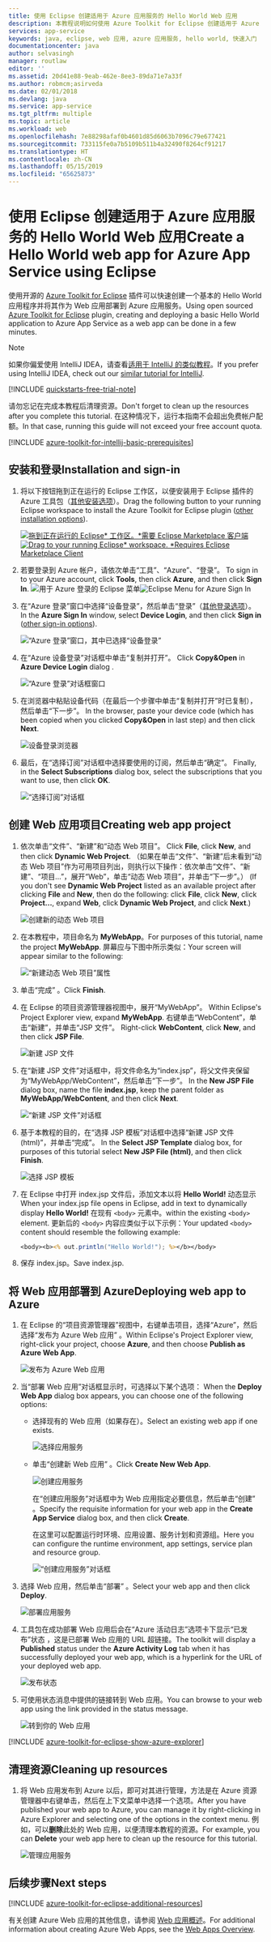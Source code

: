 ```yaml
---
title: 使用 Eclipse 创建适用于 Azure 应用服务的 Hello World Web 应用
description: 本教程说明如何使用 Azure Toolkit for Eclipse 创建适用于 Azure 的 Hello World Web 应用。
services: app-service
keywords: java, eclipse, web 应用, azure 应用服务, hello world, 快速入门
documentationcenter: java
author: selvasingh
manager: routlaw
editor: ''
ms.assetid: 20d41e88-9eab-462e-8ee3-89da71e7a33f
ms.author: robmcm;asirveda
ms.date: 02/01/2018
ms.devlang: java
ms.service: app-service
ms.tgt_pltfrm: multiple
ms.topic: article
ms.workload: web
ms.openlocfilehash: 7e88298afaf0b4601d85d6063b7096c79e677421
ms.sourcegitcommit: 733115fe0a7b5109b511b4a32490f8264cf91217
ms.translationtype: HT
ms.contentlocale: zh-CN
ms.lasthandoff: 05/15/2019
ms.locfileid: "65625873"
---
```

# <a name="create-a-hello-world-web-app-for-azure-app-service-using-eclipse"></a><span data-ttu-id="313b5-104">使用 Eclipse 创建适用于 Azure 应用服务的 Hello World Web 应用</span><span class="sxs-lookup"><span data-stu-id="313b5-104">Create a Hello World web app for Azure App Service using Eclipse</span></span>

<span data-ttu-id="313b5-105">使用开源的 [Azure Toolkit for Eclipse](https://marketplace.eclipse.org/content/azure-toolkit-eclipse) 插件可以快速创建一个基本的 Hello World 应用程序并将其作为 Web 应用部署到 Azure 应用服务。</span><span class="sxs-lookup"><span data-stu-id="313b5-105">Using open sourced [Azure Toolkit for Eclipse](https://marketplace.eclipse.org/content/azure-toolkit-eclipse) plugin, creating and deploying a basic Hello World application to Azure App Service as a web app can be done in a few minutes.</span></span>

> [!NOTE]
>
> <span data-ttu-id="313b5-106">如果你偏爱使用 IntelliJ IDEA，请查看[适用于 IntelliJ 的类似教程][intellij-hello-world]。</span><span class="sxs-lookup"><span data-stu-id="313b5-106">If you prefer using IntelliJ IDEA, check out our [similar tutorial for IntelliJ][intellij-hello-world].</span></span>
>
>[!INCLUDE [quickstarts-free-trial-note](../includes/quickstarts-free-trial-note.md)]
>
> <span data-ttu-id="313b5-107">请勿忘记在完成本教程后清理资源。</span><span class="sxs-lookup"><span data-stu-id="313b5-107">Don't forget to clean up the resources after you complete this tutorial.</span></span> <span data-ttu-id="313b5-108">在这种情况下，运行本指南不会超出免费帐户配额。</span><span class="sxs-lookup"><span data-stu-id="313b5-108">In that case, running this guide will not exceed your free account quota.</span></span>
>

[!INCLUDE [azure-toolkit-for-intellij-basic-prerequisites](../includes/azure-toolkit-for-eclipse-basic-prerequisites.md)]

## <a name="installation-and-sign-in"></a><span data-ttu-id="313b5-109">安装和登录</span><span class="sxs-lookup"><span data-stu-id="313b5-109">Installation and sign-in</span></span>

1. <span data-ttu-id="313b5-110">将以下按钮拖到正在运行的 Eclipse 工作区，以便安装用于 Eclipse 插件的 Azure 工具包（[其他安装选项](azure-toolkit-for-eclipse-installation.md)）。</span><span class="sxs-lookup"><span data-stu-id="313b5-110">Drag the following button to your running Eclipse workspace to install the Azure Toolkit for Eclipse plugin ([other installation options](azure-toolkit-for-eclipse-installation.md)).</span></span>

    <span data-ttu-id="313b5-111">[![拖到正在运行的 Eclipse* 工作区。*需要 Eclipse Marketplace 客户端](https://marketplace.eclipse.org/sites/all/themes/solstice/public/images/marketplace/btn-install.png)](http://marketplace.eclipse.org/marketplace-client-intro?mpc_install=1919278 "拖到正在运行的 Eclipse* 工作区。*需要 Eclipse Marketplace 客户端")</span><span class="sxs-lookup"><span data-stu-id="313b5-111">[![Drag to your running Eclipse* workspace. *Requires Eclipse Marketplace Client](https://marketplace.eclipse.org/sites/all/themes/solstice/public/images/marketplace/btn-install.png)](http://marketplace.eclipse.org/marketplace-client-intro?mpc_install=1919278 "Drag to your running Eclipse* workspace. *Requires Eclipse Marketplace Client")</span></span>

1. <span data-ttu-id="313b5-112">若要登录到 Azure 帐户，请依次单击“工具”、“Azure”、“登录”。   </span><span class="sxs-lookup"><span data-stu-id="313b5-112">To sign in to your Azure account, click **Tools**, then click **Azure**, and then click **Sign In**.</span></span>
   <span data-ttu-id="313b5-113">![用于 Azure 登录的 Eclipse 菜单][I01]</span><span class="sxs-lookup"><span data-stu-id="313b5-113">![Eclipse Menu for Azure Sign In][I01]</span></span>

1. <span data-ttu-id="313b5-114">在“Azure 登录”窗口中选择“设备登录”，然后单击“登录”（[其他登录选项](azure-toolkit-for-eclipse-sign-in-instructions.md)）。   </span><span class="sxs-lookup"><span data-stu-id="313b5-114">In the **Azure Sign In** window, select **Device Login**, and then click **Sign in** ([other sign-in options](azure-toolkit-for-eclipse-sign-in-instructions.md)).</span></span>

   ![“Azure 登录”窗口，其中已选择“设备登录”][I02]

1. <span data-ttu-id="313b5-116">在“Azure 设备登录”对话框中单击“复制并打开”。  </span><span class="sxs-lookup"><span data-stu-id="313b5-116">Click **Copy&Open** in **Azure Device Login** dialog .</span></span>

   ![“Azure 登录”对话框窗口][I03]

1. <span data-ttu-id="313b5-118">在浏览器中粘贴设备代码（在最后一个步骤中单击“复制并打开”时已复制），然后单击“下一步”。  </span><span class="sxs-lookup"><span data-stu-id="313b5-118">In the browser, paste your device code (which has been copied when you clicked **Copy&Open** in last step) and then click **Next**.</span></span>

   ![设备登录浏览器][I04]

1. <span data-ttu-id="313b5-120">最后，在“选择订阅”对话框中选择要使用的订阅，然后单击“确定”。  </span><span class="sxs-lookup"><span data-stu-id="313b5-120">Finally, in the **Select Subscriptions** dialog box, select the subscriptions that you want to use, then click **OK**.</span></span>

   ![“选择订阅”对话框][I05]

## <a name="creating-web-app-project"></a><span data-ttu-id="313b5-122">创建 Web 应用项目</span><span class="sxs-lookup"><span data-stu-id="313b5-122">Creating web app project</span></span>

1. <span data-ttu-id="313b5-123">依次单击“文件”、“新建”和“动态 Web 项目”。   </span><span class="sxs-lookup"><span data-stu-id="313b5-123">Click **File**, click **New**, and then click **Dynamic Web Project**.</span></span> <span data-ttu-id="313b5-124">（如果在单击“文件”、“新建”后未看到“动态 Web 项目”作为可用项目列出，则执行以下操作：依次单击“文件”、“新建”、“项目...”，展开“Web”，单击“动态 Web 项目”，并单击“下一步”。）         </span><span class="sxs-lookup"><span data-stu-id="313b5-124">(If you don't see **Dynamic Web Project** listed as an available project after clicking **File** and **New**, then do the following: click **File**, click **New**, click **Project...**, expand **Web**, click **Dynamic Web Project**, and click **Next**.)</span></span>

   ![创建新的动态 Web 项目][file-new-dynamic-web-project]

2. <span data-ttu-id="313b5-126">在本教程中，项目命名为 **MyWebApp**。</span><span class="sxs-lookup"><span data-stu-id="313b5-126">For purposes of this tutorial, name the project **MyWebApp**.</span></span> <span data-ttu-id="313b5-127">屏幕应与下图中所示类似：</span><span class="sxs-lookup"><span data-stu-id="313b5-127">Your screen will appear similar to the following:</span></span>
   
   ![“新建动态 Web 项目”属性][dynamic-web-project-properties]

3. <span data-ttu-id="313b5-129">单击“完成”  。</span><span class="sxs-lookup"><span data-stu-id="313b5-129">Click **Finish**.</span></span>

4. <span data-ttu-id="313b5-130">在 Eclipse 的项目资源管理器视图中，展开“MyWebApp”。 </span><span class="sxs-lookup"><span data-stu-id="313b5-130">Within Eclipse's Project Explorer view, expand **MyWebApp**.</span></span> <span data-ttu-id="313b5-131">右键单击“WebContent”，单击“新建”，并单击“JSP 文件”。   </span><span class="sxs-lookup"><span data-stu-id="313b5-131">Right-click **WebContent**, click **New**, and then click **JSP File**.</span></span>

   ![新建 JSP 文件][create-new-jsp-file]

5. <span data-ttu-id="313b5-133">在“新建 JSP 文件”对话框中，将文件命名为“index.jsp”，将父文件夹保留为“MyWebApp/WebContent”，然后单击“下一步”。    </span><span class="sxs-lookup"><span data-stu-id="313b5-133">In the **New JSP File** dialog box, name the file **index.jsp**, keep the parent folder as **MyWebApp/WebContent**, and then click **Next**.</span></span>

   ![“新建 JSP 文件”对话框][new-jsp-file-dialog]

6. <span data-ttu-id="313b5-135">基于本教程的目的，在“选择 JSP 模板”对话框中选择“新建 JSP 文件(html)”，并单击“完成”。   </span><span class="sxs-lookup"><span data-stu-id="313b5-135">In the **Select JSP Template** dialog box, for purposes of this tutorial select **New JSP File (html)**, and then click **Finish**.</span></span>

   ![选择 JSP 模板][select-jsp-template]

7. <span data-ttu-id="313b5-137">在 Eclipse 中打开 index.jsp 文件后，添加文本以将 **Hello World!** 动态显示</span><span class="sxs-lookup"><span data-stu-id="313b5-137">When your index.jsp file opens in Eclipse, add in text to dynamically display **Hello World!**</span></span> <span data-ttu-id="313b5-138">在现有 `<body>` 元素中。</span><span class="sxs-lookup"><span data-stu-id="313b5-138">within the existing `<body>` element.</span></span> <span data-ttu-id="313b5-139">更新后的 `<body>` 内容应类似于以下示例：</span><span class="sxs-lookup"><span data-stu-id="313b5-139">Your updated `<body>` content should resemble the following example:</span></span>
   
   ```jsp
   <body><b><% out.println("Hello World!"); %></b></body>
   ```

8. <span data-ttu-id="313b5-140">保存 index.jsp。</span><span class="sxs-lookup"><span data-stu-id="313b5-140">Save index.jsp.</span></span>

## <a name="deploying-web-app-to-azure"></a><span data-ttu-id="313b5-141">将 Web 应用部署到 Azure</span><span class="sxs-lookup"><span data-stu-id="313b5-141">Deploying web app to Azure</span></span>

1. <span data-ttu-id="313b5-142">在 Eclipse 的“项目资源管理器”视图中，右键单击项目，选择“Azure”，然后选择“发布为 Azure Web 应用”   。</span><span class="sxs-lookup"><span data-stu-id="313b5-142">Within Eclipse's Project Explorer view, right-click your project, choose **Azure**, and then choose **Publish as Azure Web App**.</span></span>
   
   ![发布为 Azure Web 应用][publish-as-azure-web-app]

1. <span data-ttu-id="313b5-144">当“部署 Web 应用”对话框显示时，可选择以下某个选项： </span><span class="sxs-lookup"><span data-stu-id="313b5-144">When the **Deploy Web App** dialog box appears, you can choose one of the following options:</span></span>

   * <span data-ttu-id="313b5-145">选择现有的 Web 应用（如果存在）。</span><span class="sxs-lookup"><span data-stu-id="313b5-145">Select an existing web app if one exists.</span></span>

      ![选择应用服务][select-app-service]

   * <span data-ttu-id="313b5-147">单击“创建新 Web 应用”  。</span><span class="sxs-lookup"><span data-stu-id="313b5-147">Click **Create New Web App**.</span></span>

      ![创建应用服务][create-app-service]

      <span data-ttu-id="313b5-149">在“创建应用服务”对话框中为 Web 应用指定必要信息，然后单击“创建”   。</span><span class="sxs-lookup"><span data-stu-id="313b5-149">Specify the requisite information for your web app in the **Create App Service** dialog box, and then click **Create**.</span></span>

      <span data-ttu-id="313b5-150">在这里可以配置运行时环境、应用设置、服务计划和资源组。</span><span class="sxs-lookup"><span data-stu-id="313b5-150">Here you can configure the runtime environment, app settings, service plan and resource group.</span></span>

      ![“创建应用服务”对话框][create-app-service-dialog]

1. <span data-ttu-id="313b5-152">选择 Web 应用，然后单击“部署”  。</span><span class="sxs-lookup"><span data-stu-id="313b5-152">Select your web app and then click **Deploy**.</span></span>

   ![部署应用服务][deploy-app-service]

1. <span data-ttu-id="313b5-154">工具包在成功部署 Web 应用后会在“Azure 活动日志”选项卡下显示“已发布”状态   ，这是已部署 Web 应用的 URL 超链接。</span><span class="sxs-lookup"><span data-stu-id="313b5-154">The toolkit will display a **Published** status under the **Azure Activity Log** tab when it has successfully deployed your web app, which is a hyperlink for the URL of your deployed web app.</span></span>

   ![发布状态][publish-status]

1. <span data-ttu-id="313b5-156">可使用状态消息中提供的链接转到 Web 应用。</span><span class="sxs-lookup"><span data-stu-id="313b5-156">You can browse to your web app using the link provided in the status message.</span></span>

   ![转到你的 Web 应用][browse-web-app]

[!INCLUDE [azure-toolkit-for-eclipse-show-azure-explorer](../includes/azure-toolkit-for-eclipse-show-azure-explorer.md)]

## <a name="cleaning-up-resources"></a><span data-ttu-id="313b5-158">清理资源</span><span class="sxs-lookup"><span data-stu-id="313b5-158">Cleaning up resources</span></span>

1. <span data-ttu-id="313b5-159">将 Web 应用发布到 Azure 以后，即可对其进行管理，方法是在 Azure 资源管理器中右键单击，然后在上下文菜单中选择一个选项。</span><span class="sxs-lookup"><span data-stu-id="313b5-159">After you have published your web app to Azure, you can manage it by right-clicking in Azure Explorer and selecting one of the options in the context menu.</span></span> <span data-ttu-id="313b5-160">例如，可以**删除**此处的 Web 应用，以便清理本教程的资源。</span><span class="sxs-lookup"><span data-stu-id="313b5-160">For example, you can **Delete** your web app here to clean up the resource for this tutorial.</span></span>

   ![管理应用服务][manage-app-service]

## <a name="next-steps"></a><span data-ttu-id="313b5-162">后续步骤</span><span class="sxs-lookup"><span data-stu-id="313b5-162">Next steps</span></span>

[!INCLUDE [azure-toolkit-for-eclipse-additional-resources](../includes/azure-toolkit-for-eclipse-additional-resources.md)]

<span data-ttu-id="313b5-163">有关创建 Azure Web 应用的其他信息，请参阅 [Web 应用概述]。</span><span class="sxs-lookup"><span data-stu-id="313b5-163">For additional information about creating Azure Web Apps, see the [Web Apps Overview].</span></span>

<!-- URL List -->

[Azure Toolkit for Eclipse]: azure-toolkit-for-eclipse.md
[Azure Toolkit for IntelliJ]: ../intellij/azure-toolkit-for-intellij.md
[intellij-hello-world]: ../intellij/azure-toolkit-for-intellij-create-hello-world-web-app.md
[Web 应用概述]: /azure/app-service/app-service-web-overview
[Web Apps Overview]: /azure/app-service/app-service-web-overview
[Apache Tomcat]: http://tomcat.apache.org/
[Jetty]: http://www.eclipse.org/jetty/
[Legacy Version]: azure-toolkit-for-eclipse-create-hello-world-web-app-legacy-version.md

<!-- IMG List -->
[I01]: media/azure-toolkit-for-eclipse-sign-in-instructions/I01.png
[I02]: media/azure-toolkit-for-eclipse-sign-in-instructions/I02.png
[I03]: media/azure-toolkit-for-eclipse-sign-in-instructions/I03.png
[I04]: media/azure-toolkit-for-eclipse-sign-in-instructions/I04.png
[I05]: media/azure-toolkit-for-eclipse-sign-in-instructions/I05.png

[browse-web-app]: ./media/azure-toolkit-for-eclipse-create-hello-world-web-app/browse-web-app.png
[file-new-dynamic-web-project]: ./media/azure-toolkit-for-eclipse-create-hello-world-web-app/file-new-dynamic-web-project.png
[dynamic-web-project-properties]: ./media/azure-toolkit-for-eclipse-create-hello-world-web-app/dynamic-web-project-properties.png
[create-new-jsp-file]: ./media/azure-toolkit-for-eclipse-create-hello-world-web-app/create-new-jsp-file.png
[new-jsp-file-dialog]: ./media/azure-toolkit-for-eclipse-create-hello-world-web-app/new-jsp-file-dialog.png
[select-jsp-template]: ./media/azure-toolkit-for-eclipse-create-hello-world-web-app/select-jsp-template.png
[publish-as-azure-web-app]: ./media/azure-toolkit-for-eclipse-create-hello-world-web-app/publish-as-azure-web-app.png
[deploy-web-app-dialog]: ./media/azure-toolkit-for-eclipse-create-hello-world-web-app/deploy-web-app-dialog.png
[select-app-service]: ./media/azure-toolkit-for-eclipse-create-hello-world-web-app/select-app-service.png
[create-app-service-dialog]: ./media/azure-toolkit-for-eclipse-create-hello-world-web-app/create-app-service-dialog.png
[publish-status]: ./media/azure-toolkit-for-eclipse-create-hello-world-web-app/publish-status.png
[create-app-service]: ./media/azure-toolkit-for-eclipse-create-hello-world-web-app/create-app-service.png
[deploy-app-service]: ./media/azure-toolkit-for-eclipse-create-hello-world-web-app/deploy-app-service.png
[manage-app-service]: ./media/azure-toolkit-for-eclipse-create-hello-world-web-app/manage-app-service.png
